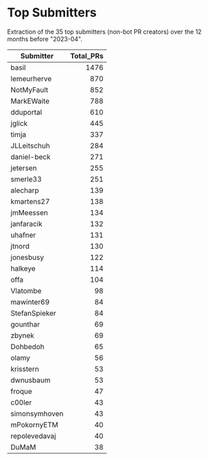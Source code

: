 # Top Submitters

Extraction of the 35 top submitters (non-bot PR creators) 
over the 12 months before "2023-04".


| Submitter     | Total_PRs |
| ------------- | --------: |
| basil         |      1476 |
| lemeurherve   |       870 |
| NotMyFault    |       852 |
| MarkEWaite    |       788 |
| dduportal     |       610 |
| jglick        |       445 |
| timja         |       337 |
| JLLeitschuh   |       284 |
| daniel-beck   |       271 |
| jetersen      |       255 |
| smerle33      |       251 |
| alecharp      |       139 |
| kmartens27    |       138 |
| jmMeessen     |       134 |
| janfaracik    |       132 |
| uhafner       |       131 |
| jtnord        |       130 |
| jonesbusy     |       122 |
| halkeye       |       114 |
| offa          |       104 |
| Vlatombe      |        98 |
| mawinter69    |        84 |
| StefanSpieker |        84 |
| gounthar      |        69 |
| zbynek        |        69 |
| Dohbedoh      |        65 |
| olamy         |        56 |
| krisstern     |        53 |
| dwnusbaum     |        53 |
| froque        |        47 |
| c00ler        |        43 |
| simonsymhoven |        43 |
| mPokornyETM   |        40 |
| repolevedavaj |        40 |
| DuMaM         |        38 |
